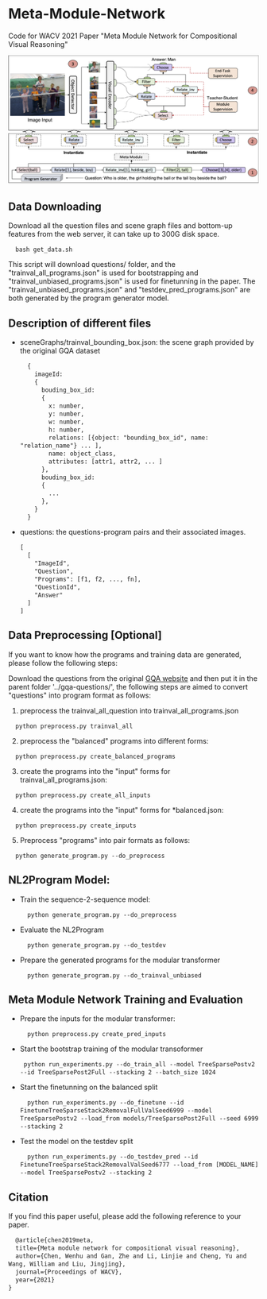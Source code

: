 # Meta-Module-Network
Code for WACV 2021 Paper "Meta Module Network for Compositional Visual Reasoning"
<p>
<img src="architecture.png" width="800">
</p>

## Data Downloading
Download all the question files and scene graph files and bottom-up features from the web server, it can take up to 300G disk space.
  ```
    bash get_data.sh
  ```
This script will download questions/ folder, and the "trainval_all_programs.json" is used for bootstrapping and "trainval_unbiased_programs.json" is used for finetunning in the paper. The "trainval_unbiased_programs.json" and "testdev_pred_programs.json" are both generated by the program generator model.

## Description of different files
- sceneGraphs/trainval_bounding_box.json: the scene graph provided by the original GQA dataset
  ```
    {
      imageId:
      {
        bouding_box_id:
        {
          x: number,
          y: number,
          w: number,
          h: number,
          relations: [{object: "bounding_box_id", name: "relation_name"} ... ],
          name: object_class,
          attributes: [attr1, attr2, ... ]
        },
        bouding_box_id:
        {
          ...
        },
      }
    }
  ```
- questions: the questions-program pairs and their associated images.
  ```
  [
    [
      "ImageId",
      "Question",
      "Programs": [f1, f2, ..., fn],
      "QuestionId",
      "Answer"
    ]
  ]
  ```

## Data Preprocessing [Optional]
If you want to know how the programs and training data are generated, please follow the following steps:

Download the questions from the original [GQA website](https://nlp.stanford.edu/data/gqa/questions1.2.zip) and then put it in the parent folder '../gqa-questions/', the following steps are aimed to convert "questions" into program format as follows:
1. preprocess the trainval_all_question into trainval_all_programs.json
  ```
    python preprocess.py trainval_all
  ```
2. preprocess the "balanced" programs into different forms:
  ```
    python preprocess.py create_balanced_programs
  ```
  
3. create the programs into the "input" forms for trainval_all_programs.json:
  ```
    python preprocess.py create_all_inputs
  ```

4. create the programs into the "input" forms for *balanced.json:
  ```
    python preprocess.py create_inputs
  ```

5. Preprocess "programs" into pair formats as follows:
  ```
    python generate_program.py --do_preprocess
  ```

## NL2Program Model:

- Train the sequence-2-sequence model:
  ```
    python generate_program.py --do_preprocess
  ```

- Evaluate the NL2Program
  ```
    python generate_program.py --do_testdev
  ```
  
- Prepare the generated programs for the modular transformer
  ```
    python generate_program.py --do_trainval_unbiased
  ```

## Meta Module Network Training and Evaluation
- Prepare the inputs for the modular transformer:
  ```
    python preprocess.py create_pred_inputs
  ```
- Start the bootstrap training of the modular transoformer
  ```
   python run_experiments.py --do_train_all --model TreeSparsePostv2 --id TreeSparsePost2Full --stacking 2 --batch_size 1024
  ```
- Start the finetunning on the balanced split
  ```
    python run_experiments.py --do_finetune --id FinetuneTreeSparseStack2RemovalFullValSeed6999 --model TreeSparsePostv2 --load_from models/TreeSparsePost2Full --seed 6999 --stacking 2
  ```
- Test the model on the testdev split
  ```
    python run_experiments.py --do_testdev_pred --id FinetuneTreeSparseStack2RemovalValSeed6777 --load_from [MODEL_NAME]  --model TreeSparsePostv2 --stacking 2
  ```

## Citation
If you find this paper useful, please add the following reference to your paper.
```
  @article{chen2019meta,
  title={Meta module network for compositional visual reasoning},
  author={Chen, Wenhu and Gan, Zhe and Li, Linjie and Cheng, Yu and Wang, William and Liu, Jingjing},
  journal={Proceedings of WACV},
  year={2021}
}
```
